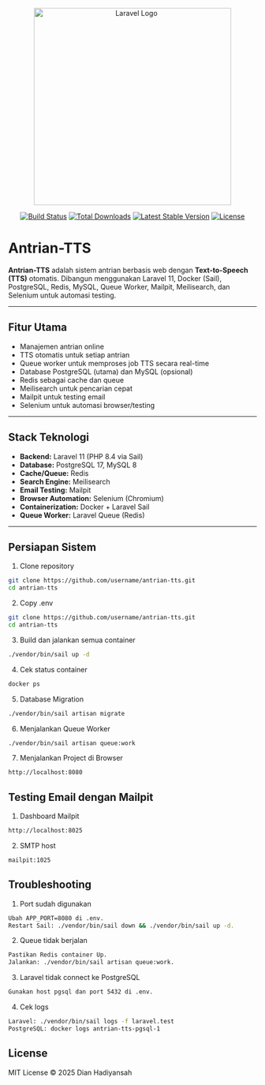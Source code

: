 <p align="center">
<a href="https://laravel.com" target="_blank"><img src="https://raw.githubusercontent.com/laravel/art/master/logo-lockup/5%20SVG/2%20CMYK/1%20Full%20Color/laravel-logolockup-cmyk-red.svg" width="400" alt="Laravel Logo"></a>
</p>

<p align="center">
<a href="https://github.com/username/antrian-tts/actions"><img src="https://github.com/username/antrian-tts/workflows/tests/badge.svg" alt="Build Status"></a>
<a href="https://packagist.org/packages/laravel/framework"><img src="https://img.shields.io/packagist/dt/laravel/framework" alt="Total Downloads"></a>
<a href="https://packagist.org/packages/laravel/framework"><img src="https://img.shields.io/packagist/v/laravel/framework" alt="Latest Stable Version"></a>
<a href="https://opensource.org/licenses/MIT"><img src="https://img.shields.io/badge/license-MIT-blue.svg" alt="License"></a>
</p>

# Antrian-TTS

**Antrian-TTS** adalah sistem antrian berbasis web dengan **Text-to-Speech (TTS)** otomatis. Dibangun menggunakan Laravel 11, Docker (Sail), PostgreSQL, Redis, MySQL, Queue Worker, Mailpit, Meilisearch, dan Selenium untuk automasi testing.

---

## **Fitur Utama**

- Manajemen antrian online
- TTS otomatis untuk setiap antrian
- Queue worker untuk memproses job TTS secara real-time
- Database PostgreSQL (utama) dan MySQL (opsional)
- Redis sebagai cache dan queue
- Meilisearch untuk pencarian cepat
- Mailpit untuk testing email
- Selenium untuk automasi browser/testing

---

## **Stack Teknologi**

- **Backend:** Laravel 11 (PHP 8.4 via Sail)
- **Database:** PostgreSQL 17, MySQL 8
- **Cache/Queue:** Redis
- **Search Engine:** Meilisearch
- **Email Testing:** Mailpit
- **Browser Automation:** Selenium (Chromium)
- **Containerization:** Docker + Laravel Sail
- **Queue Worker:** Laravel Queue (Redis)

---

## **Persiapan Sistem**

1. Clone repository

```bash
git clone https://github.com/username/antrian-tts.git
cd antrian-tts
```

2. Copy .env

```bash
git clone https://github.com/username/antrian-tts.git
cd antrian-tts
```

3. Build dan jalankan semua container

```bash
./vendor/bin/sail up -d
```


4. Cek status container

```bash
docker ps
```


5. Database Migration

```bash
./vendor/bin/sail artisan migrate
```


6. Menjalankan Queue Worker

```bash
./vendor/bin/sail artisan queue:work
```


7. Menjalankan Project di Browser

```bash
http://localhost:8080
``` 

## **Testing Email dengan Mailpit**

1. Dashboard Mailpit

```bash
http://localhost:8025
```

2. SMTP host

```bash
mailpit:1025
```

## **Troubleshooting**

1. Port sudah digunakan

```bash
Ubah APP_PORT=8080 di .env.
Restart Sail: ./vendor/bin/sail down && ./vendor/bin/sail up -d.
```

2. Queue tidak berjalan

```bash
Pastikan Redis container Up.
Jalankan: ./vendor/bin/sail artisan queue:work.
```

3. Laravel tidak connect ke PostgreSQL

```bash
Gunakan host pgsql dan port 5432 di .env.
```

4. Cek logs

```bash
Laravel: ./vendor/bin/sail logs -f laravel.test
PostgreSQL: docker logs antrian-tts-pgsql-1
```

## **License**

MIT License © 2025 Dian Hadiyansah
